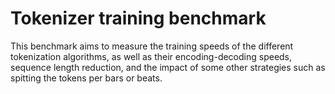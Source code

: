 # Tokenizer training benchmark

This benchmark aims to measure the training speeds of the different tokenization algorithms, as well as their encoding-decoding speeds, sequence length reduction, and the impact of some other strategies such as spitting the tokens per bars or beats.
